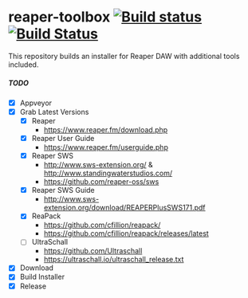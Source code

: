 # reaper-toolbox [![Build status](https://ci.appveyor.com/api/projects/status/cis0xfeg8g2jgr42/branch/master?svg=true)](https://ci.appveyor.com/project/jakoch/reaper-toolbox/branch/master) [![Build Status](https://dev.azure.com/jakoch/jakoch/_apis/build/status/jakoch.reaper-toolbox?branchName=master)](https://dev.azure.com/jakoch/jakoch/_build/latest?definitionId=1&branchName=master)

This repository builds an installer for Reaper DAW with additional tools included.

##### TODO
- [x] Appveyor
- [x] Grab Latest Versions
   - [x] Reaper 
       - https://www.reaper.fm/download.php
   - [x] Reaper User Guide 
       - https://www.reaper.fm/userguide.php
   - [x] Reaper SWS 
       - http://www.sws-extension.org/ & http://www.standingwaterstudios.com/
       - https://github.com/reaper-oss/sws 
   - [x] Reaper SWS Guide 
       - http://www.sws-extension.org/download/REAPERPlusSWS171.pdf
   - [x] ReaPack 
       - https://github.com/cfillion/reapack/ 
       - https://github.com/cfillion/reapack/releases/latest
   - [ ] UltraSchall 
       - https://github.com/Ultraschall 
       - https://ultraschall.io/ultraschall_release.txt
- [x] Download
- [x] Build Installer
- [x] Release
